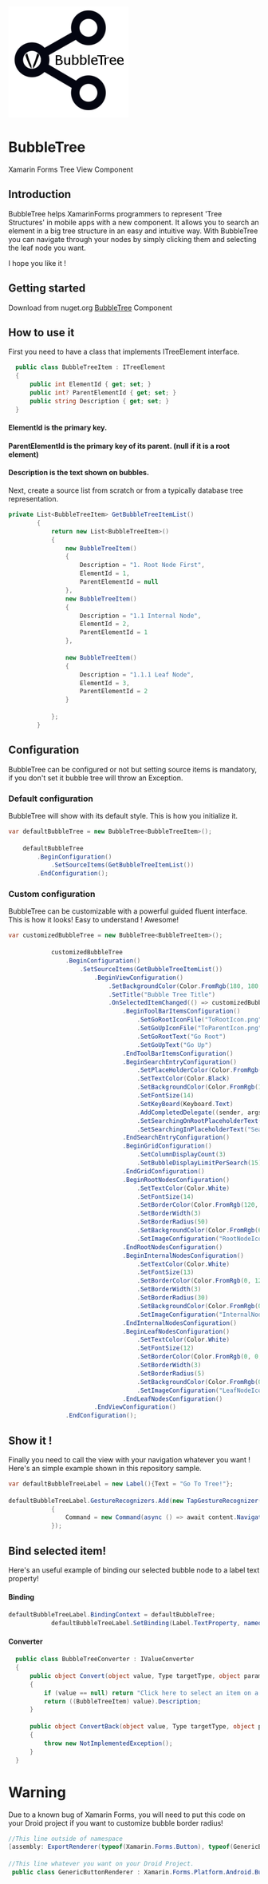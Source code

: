 ![BubbleTreeIcon](BubbleTreeIcon.png)
# BubbleTree

Xamarin Forms Tree View Component 

## Introduction

BubbleTree helps XamarinForms programmers to represent 'Tree Structures' in mobile apps with a new component.
It allows you to search an element in a big tree structure in an easy and intuitive way.
With BubbleTree you can navigate through your nodes by simply clicking them and selecting the leaf node you want.

I hope you like it !

## Getting started

Download from nuget.org [BubbleTree](https://www.nuget.org/packages/BubbleTree/1.0.0) Component

## How to use it

First you need to have a class that implements ITreeElement interface.

  ```csharp
    public class BubbleTreeItem : ITreeElement
    {
        public int ElementId { get; set; }
        public int? ParentElementId { get; set; }
        public string Description { get; set; }
    }
  ```
  
  #### ElementId is the primary key.
  #### ParentElementId is the primary key of its parent.  (null if it is a root element)
  #### Description is the text shown on bubbles.
Next, create a source list from scratch or from a typically database tree representation.

```csharp
private List<BubbleTreeItem> GetBubbleTreeItemList()
        {
            return new List<BubbleTreeItem>()
            {
                new BubbleTreeItem()
                {
                    Description = "1. Root Node First",
                    ElementId = 1,
                    ParentElementId = null
                },
                new BubbleTreeItem()
                {
                    Description = "1.1 Internal Node",
                    ElementId = 2,
                    ParentElementId = 1
                },

                new BubbleTreeItem()
                {
                    Description = "1.1.1 Leaf Node",
                    ElementId = 3,
                    ParentElementId = 2
                }
                
            };
        }
```
## Configuration

BubbleTree can be configured or not but setting source items is mandatory, if you don't set it bubble tree will throw an Exception.

### Default configuration

BubbleTree will show with its default style. This is how you initialize it.

  ```csharp
  var defaultBubbleTree = new BubbleTree<BubbleTreeItem>();
  
      defaultBubbleTree
          .BeginConfiguration()
              .SetSourceItems(GetBubbleTreeItemList())
          .EndConfiguration();
  ```
  
### Custom configuration

BubbleTree can be customizable with a powerful guided fluent interface. This is how it looks! Easy to understand ! Awesome!

```csharp
var customizedBubbleTree = new BubbleTree<BubbleTreeItem>();

            customizedBubbleTree
                .BeginConfiguration()
                    .SetSourceItems(GetBubbleTreeItemList())
                        .BeginViewConfiguration()
                            .SetBackgroundColor(Color.FromRgb(180, 180, 130))
                            .SetTitle("Bubble Tree Title")
                            .OnSelectedItemChanged(() => customizedBubbleTreeLabel.TextColor = Color.Lime)
                                .BeginToolBarItemsConfiguration()
                                    .SetGoRootIconFile("ToRootIcon.png")
                                    .SetGoUpIconFile("ToParentIcon.png")
                                    .SetGoRootText("Go Root")
                                    .SetGoUpText("Go Up")
                                .EndToolBarItemsConfiguration()
                                .BeginSearchEntryConfiguration()
                                    .SetPlaceHolderColor(Color.FromRgb(20, 20, 20))
                                    .SetTextColor(Color.Black)
                                    .SetBackgroundColor(Color.FromRgb(170, 170, 120))
                                    .SetFontSize(14)
                                    .SetKeyBoard(Keyboard.Text)
                                    .AddCompletedDelegate((sender, args) => {customizedBubbleTreeLabel.TextColor = Color.Blue;})
                                    .SetSearchingOnRootPlaceholderText("Searching on whole tree")
                                    .SetSearchingInPlaceholderText("Searching inside of ")
                                .EndSearchEntryConfiguration()
                                .BeginGridConfiguration()
                                    .SetColumnDisplayCount(3)
                                    .SetBubbleDisplayLimitPerSearch(15)
                                .EndGridConfiguration()
                                .BeginRootNodesConfiguration()
                                    .SetTextColor(Color.White)
                                    .SetFontSize(14)
                                    .SetBorderColor(Color.FromRgb(120, 0, 0))
                                    .SetBorderWidth(3)
                                    .SetBorderRadius(50)
                                    .SetBackgroundColor(Color.FromRgb(60, 0, 0))
                                    .SetImageConfiguration("RootNodeIcon.png", Button.ButtonContentLayout.ImagePosition.Top)
                                .EndRootNodesConfiguration()
                                .BeginInternalNodesConfiguration()
                                    .SetTextColor(Color.White)
                                    .SetFontSize(13)
                                    .SetBorderColor(Color.FromRgb(0, 120, 0))
                                    .SetBorderWidth(3)
                                    .SetBorderRadius(30)
                                    .SetBackgroundColor(Color.FromRgb(0, 60, 0))
                                    .SetImageConfiguration("InternalNodeIcon.png", Button.ButtonContentLayout.ImagePosition.Right)
                                .EndInternalNodesConfiguration()
                                .BeginLeafNodesConfiguration()
                                    .SetTextColor(Color.White)
                                    .SetFontSize(12)
                                    .SetBorderColor(Color.FromRgb(0, 0, 120))
                                    .SetBorderWidth(3)
                                    .SetBorderRadius(5)
                                    .SetBackgroundColor(Color.FromRgb(0, 0, 60))
                                    .SetImageConfiguration("LeafNodeIcon.png", Button.ButtonContentLayout.ImagePosition.Bottom)
                                .EndLeafNodesConfiguration()
                        .EndViewConfiguration()
                .EndConfiguration();
```

## Show it !

Finally you need to call the view with your navigation whatever you want ! Here's an simple example shown in this repository sample.

```csharp
var defaultBubbleTreeLabel = new Label(){Text = "Go To Tree!"};

defaultBubbleTreeLabel.GestureRecognizers.Add(new TapGestureRecognizer()
            {
                Command = new Command(async () => await content.Navigation.PushAsync(defaultBubbleTree.GetView()))
            });
```

## Bind selected item!

Here's an useful example of binding our selected bubble node to a label text property!

#### Binding
```csharp
defaultBubbleTreeLabel.BindingContext = defaultBubbleTree;
            defaultBubbleTreeLabel.SetBinding(Label.TextProperty, nameof(BubbleTree<BubbleTreeItem>.SelectedItem), BindingMode.Default, new BubbleTreeConverter());
```

#### Converter

```csharp
  public class BubbleTreeConverter : IValueConverter
  {
      public object Convert(object value, Type targetType, object parameter, CultureInfo culture)
      {
          if (value == null) return "Click here to select an item on a bubble tree component!";
          return ((BubbleTreeItem) value).Description;
      }

      public object ConvertBack(object value, Type targetType, object parameter, CultureInfo culture)
      {
          throw new NotImplementedException();
      }
  }
  ```
# Warning 

Due to a known bug of Xamarin Forms, you will need to put this code on your Droid project if you want to customize bubble border radius!

```csharp
//This line outside of namespace 
[assembly: ExportRenderer(typeof(Xamarin.Forms.Button), typeof(GenericButtonRenderer))]

//This line whatever you want on your Droid Project.
 public class GenericButtonRenderer : Xamarin.Forms.Platform.Android.ButtonRenderer{}
```
  
